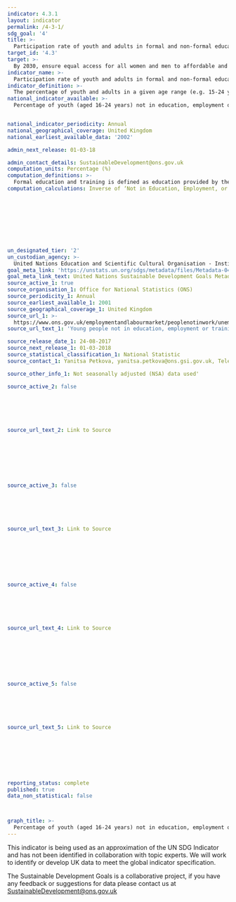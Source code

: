 ```yaml
---
indicator: 4.3.1
layout: indicator
permalink: /4-3-1/
sdg_goal: '4'
title: >-
  Participation rate of youth and adults in formal and non-formal education and training in the previous 12 months, by sex
target_id: '4.3'
target: >-
  By 2030, ensure equal access for all women and men to affordable and quality technical, vocational and tertiary education, including university
indicator_name: >-
  Participation rate of youth and adults in formal and non-formal education and training in the previous 12 months, by sex
indicator_definition: >-
  The percentage of youth and adults in a given age range (e.g. 15-24 years, 25-64 years, etc.) participating in formal or non-formal education or training in a given time period (e.g. last 12 months).
national_indicator_available: >-
  Percentage of youth (aged 16-24 years) not in education, employment or training


national_indicator_periodicity: Annual
national_geographical_coverage: United Kingdom
national_earliest_available_data: '2002'

admin_next_release: 01-03-18

admin_contact_details: SustainableDevelopment@ons.gov.uk
computation_units: Percentage (%)
computation_definitions: >-
  Formal education and training is defined as education provided by the system of schools, colleges, universities and other formal educational institutions that normally constitutes a continuous ‘ladder’ of full-time education for children and young people, generally beginning at the age of 5 to 7 and continuing to up to 20 or 25 years old. In some countries, the upper parts of this ‘ladder’ are organized programmes of joint part-time employment and part-time participation in the regular school and university system. Non-formal education and training is defined as any organized and sustained learning activities that do not correspond exactly to the above definition of formal education. Non-formal education may therefore take place both within and outside educational institutions and cater to people of all ages. Depending on national contexts, it may cover educational programmes to impart adult literacy, life-skills, work-skills, and general culture.
computation_calculations: Inverse of ‘Not in Education, Employment, or Training’ (NEET)









un_designated_tier: '2'
un_custodian_agency: >-
  United Nations Education and Scientific Cultural Organisation - Institute of Statistics (UNESCO-UIS)
goal_meta_link: 'https://unstats.un.org/sdgs/metadata/files/Metadata-04-03-01.pdf'
goal_meta_link_text: United Nations Sustainable Development Goals Metadata (PDF 210 KB)
source_active_1: true
source_organisation_1: Office for National Statistics (ONS)
source_periodicity_1: Annual
source_earliest_available_1: 2001
source_geographical_coverage_1: United Kingdom
source_url_1: >-
  https://www.ons.gov.uk/employmentandlabourmarket/peoplenotinwork/unemployment/datasets/youngpeoplenotineducationemploymentortrainingneettable1
source_url_text_1: 'Young people not in education, employment or training (NEET)'

source_release_date_1: 24-08-2017
source_next_release_1: 01-03-2018
source_statistical_classification_1: National Statistic
source_contact_1: Yanitsa Petkova, yanitsa.petkova@ons.gsi.gov.uk, Telephone +44 (0)1633 451599

source_other_info_1: Not seasonally adjusted (NSA) data used'

source_active_2: false






source_url_text_2: Link to Source








source_active_3: false






source_url_text_3: Link to Source








source_active_4: false






source_url_text_4: Link to Source








source_active_5: false






source_url_text_5: Link to Source








reporting_status: complete
published: true
data_non_statistical: false



graph_title: >-
  Percentage of youth (aged 16-24 years) not in education, employment or training
---
```

This indicator is being used as an approximation of the UN SDG Indicator and has not been identified in collaboration with topic experts. We will work to identify or develop UK data to meet the global indicator specification.
  
The Sustainable Development Goals is a collaborative project, if you have any feedback or suggestions for data please contact us at <SustainableDevelopment@ons.gov.uk>


